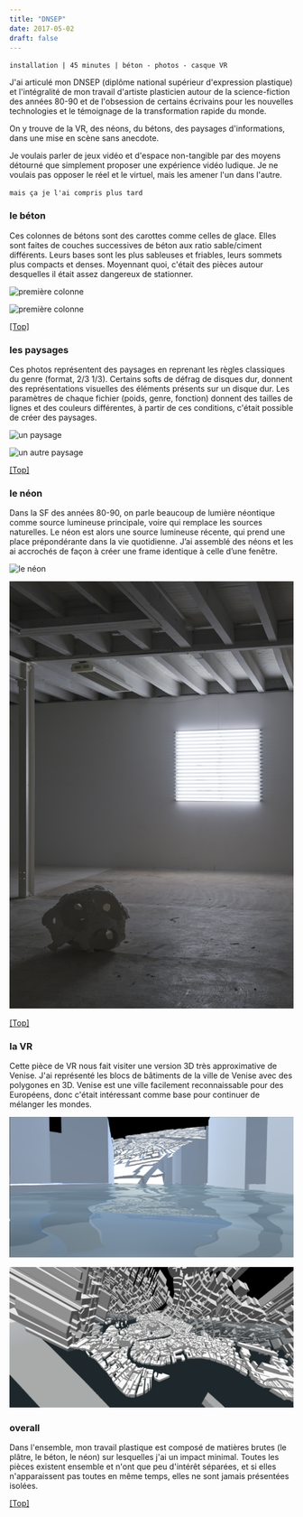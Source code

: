 ```yaml
---
title: "DNSEP"
date: 2017-05-02
draft: false
---
```


`installation | 45 minutes | béton - photos - casque VR`

J'ai articulé mon DNSEP (diplôme national supérieur d'expression plastique) et l'intégralité de mon travail d'artiste plasticien autour de la science-fiction des années 80-90 et de l'obsession de certains écrivains pour les nouvelles technologies et le témoignage de la transformation rapide du monde.

On y trouve de la VR, des néons, du bétons, des paysages d'informations, dans une mise en scène sans anecdote.

Je voulais parler de jeux vidéo et d'espace non-tangible par des moyens détourné que simplement proposer une expérience vidéo ludique. Je ne voulais pas opposer le réel et le virtuel, mais les amener l'un dans l'autre.

`mais ça je l'ai compris plus tard`

### le béton

Ces colonnes de bétons sont des carottes comme celles de glace. Elles sont faites de couches successives de béton aux ratio sable/ciment différents. Leurs bases sont les plus sableuses et friables, leurs sommets plus compacts et denses. Moyennant quoi, c'était des pièces autour desquelles il était assez dangereux de stationner.

![première colonne](./images/DSC8797.png "mini")

![première colonne](./images/DSC8802.png "mini")

[[Top]](#top)

### les paysages

Ces photos représentent des paysages en reprenant les règles classiques du genre (format, 2/3 1/3). Certains softs de défrag de disques dur, donnent des représentations visuelles des éléments présents sur un disque dur. Les paramètres de chaque fichier (poids, genre, fonction) donnent des tailles de lignes et des couleurs différentes, à partir de ces conditions, c'était possible de créer des paysages.

![un paysage](./images/DSC8818.png "paysage")

![un autre paysage](./images/DSC6272.jpg "paysage")

[[Top]](#top)

### le néon

Dans la SF des années 80-90, on parle beaucoup de lumière néontique comme source lumineuse principale, voire qui remplace les sources naturelles. Le néon est alors une source lumineuse récente, qui prend une place prépondérante dans la vie quotidienne. J’ai assemblé des néons et les ai accrochés de façon à créer une frame identique à celle d’une fenêtre.

![le néon](./images/DSC8827.png "néon")

![un autre néon](./images/lucile-thierryDNAP-2015-02.jpg "néon")

[[Top]](#top)

### la VR

Cette pièce de VR nous fait visiter une version 3D très approximative de Venise. J'ai représenté les blocs de bâtiments de la ville de Venise avec des polygones en 3D. Venise est une ville facilement reconnaissable pour des Européens, donc c'était intéressant comme base pour continuer de mélanger les mondes.

![le néon](./images/ok4.png "néon")

![un autre néon](./images/RealReality.png "néon")

### overall

Dans l'ensemble, mon travail plastique est composé de matières brutes (le plâtre, le béton, le néon) sur lesquelles j'ai un impact minimal. Toutes les pièces existent ensemble et n'ont que peu d'intérêt séparées, et si elles n'apparaissent pas toutes en même temps, elles ne sont jamais présentées isolées.

[[Top]](#top)